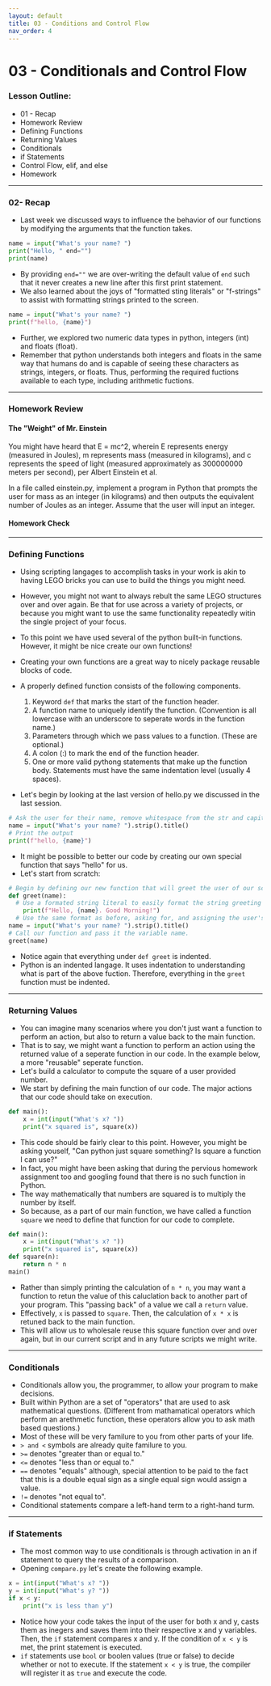 ```yaml
---
layout: default
title: 03 - Conditions and Control Flow
nav_order: 4
---
```

# [](#01-Functions)03 - Conditionals and Control Flow
### [](#Agenda)Lesson Outline:
- 01 - Recap
- Homework Review
- Defining Functions
- Returning Values
- Conditionals
- if Statements
- Control Flow, elif, and else
- Homework

---
### 02- Recap
- Last week we discussed ways to influence the behavior of our functions by modifying the arguments that the function takes.
```python
name = input("What's your name? ")
print("Hello, " end="")
print(name)
```
- By providing ```end=""``` we are over-writing the default value of ```end``` such that it never creates a new line after this first print statement.
- We also learned about the joys of "formatted sting literals" or "f-strings" to assist with formatting strings printed to the screen.
```python
name = input("What's your name? ")
print(f"hello, {name}")
```
- Further, we explored two numeric data types in python, integers (int) and floats (float). 
- Remember that python understands both integers and floats in the same way that humans do and is capable of seeing these characters as strings, integers, or floats. Thus, performing the required fuctions available to each type, including arithmetic fuctions.

---
### Homework Review
#### The "Weight" of Mr. Einstein

You might have heard that E = mc^2, wherein E represents energy (measured in Joules), m represents mass (measured in kilograms), and c represents the speed of light (measured approximately as 300000000 meters per second), per Albert Einstein et al. 

In a file called einstein.py, implement a program in Python that prompts the user for mass as an integer (in kilograms) and then outputs the equivalent number of Joules as an integer. Assume that the user will input an integer.


#### Homework Check
<script id="asciicast-vRmCPKq2FVw0LqrT6hc3QU4q7" src="https://asciinema.org/a/vRmCPKq2FVw0LqrT6hc3QU4q7.js" async data-autoplay="1" data-loop="1" data-speed="2" data-rows="4" data-cols="80"></script>

---
### Defining Functions
- Using scripting langages to accomplish tasks in your work is akin to having LEGO bricks you can use to build the things you might need.
- However, you might not want to always rebult the same LEGO structures over and over again. Be that for use across a variety of projects, or because you might want to use the same functionality repeatedly witin the single project of your focus.
- To this point we have used several of the python built-in functions. However, it might be nice create our own functions!
- Creating your own functions are a great way to nicely package reusable blocks of code.
- A properly defined function consists of the following components.
  1. Keyword ```def``` that marks the start of the function header.
  2. A function name to uniquely identify the function. (Convention is all lowercase with an underscore to seperate words in the function name.)
  3. Parameters through which we pass values to a function. (These are optional.)
  4. A colon (:) to mark the end of the function header.
  5. One or more valid pythong statements that make up the function body. Statements must have the same indentation level (usually 4 spaces).

- Let's begin by looking at the last version of hello.py we discussed in the last session.
```python
# Ask the user for their name, remove whitespace from the str and capitalize the first letter of each word
name = input("What's your name? ").strip().title()
# Print the output
print(f"hello, {name}")
```
- It might be possible to better our code by creating our own special function that says "hello" for us.
- Let's start from scratch:
```python
# Begin by defining our new function that will greet the user of our script. We are also including the name of the variable we will want to pass to the function for its use when the function is called.
def greet(name):
  # Use a formated string literal to easily format the string greeting we want to write to the screen.
    print(f"Hello, {name}. Good Morning!")
  # Use the same format as before, asking for, and assigning the user's input to a variable name.
name = input("What's your name? ").strip().title()
# Call our function and pass it the variable name.
greet(name)
```
- Notice again that everything under ```def greet``` is indented.
- Python is an indented langage. It uses indentation to understanding what is part of the above fuction. Therefore, everything in the ```greet``` function must be indented.

---
### Returning Values
- You can imagine many scenarios where you don't just want a function to perform an action, but also to return a value back to the main function.
- That is to say, we might want a function to perform an action using the returned value of a seperate function in our code. In the example below, a more "reusable" seperate function.
- Let's build a calculator to compute the square of a user provided number. 
- We start by defining the main function of our code. The major actions that our code should take on execution.
```python
def main():
    x = int(input("What's x? "))
    print("x squared is", square(x))
```
- This code should be fairly clear to this point. However, you might be asking youself, "Can python just square something? Is square a function I can use?" 
- In fact, you might have been asking that during the pervious homework assignment too and googling found that there is no such function in Python.
- The way mathematically that numbers are squared is to multiply the number by itself.
- So because, as a part of our main function, we have called a function ```square``` we need to define that function for our code to complete. 
```python
def main():
    x = int(input("What's x? "))
    print("x squared is", square(x))
def square(n):
    return n * n
main()
```
- Rather than simply printing the calculation of ```n * n```, you may want a function to retun the value of this caluclation back to another part of your program. This "passing back" of a value we call a ```return``` value.
- Effectively, ```x``` is passed to ```square```. Then, the calculation of ```x * x``` is retuned back to the main function.
- This will allow us to wholesale reuse this square function over and over again, but in our current script and in any future scripts we might write.

---
### Conditionals
- Conditionals allow you, the programmer, to allow your program to make decisions.
- Built within Python are a set of "operators" that are used to ask mathematical questions. (Different from mathamatical operators which perform an arethmetic function, these operators allow you to ask math based questions.)
- Most of these will be very familure to you from other parts of your life. 
- ```> and <``` symbols are already quite familure to you.
- ```>=``` denotes "greater than or equal to."
- ```<=``` denotes "less than or equal to."
- ```==``` denotes "equals" although, special attention to be paid to the fact that this is a double equal sign as a single equal sign would assign a value.
- ```!=``` denotes "not equal to". 
- Conditional statements compare a left-hand term to a right-hand turm.

---
### if Statements
- The most common way to use conditionals is through activation in an if statement to query the results of a comparison.
- Opening ```compare.py``` let's create the following example.
```python
x = int(input("What's x? "))
y = int(input("What's y? "))
if x < y:
    print("x is less than y")
```
- Notice how your code takes the input of the user for both x and y, casts them as inegers and saves them into their respective x and y variables. Then, the ```if``` statement compares x and y. If the condition of ```x < y``` is met, the print statement is executed.
- ```if``` statements use ```bool``` or boolen values (true or false) to decide whether or not to execute. If the statement ```x < y``` is true, the compiler will register it as ```true``` and execute the code.
